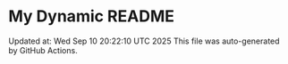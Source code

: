 # My Dynamic README
Updated at: Wed Sep 10 20:22:10 UTC 2025
This file was auto-generated by GitHub Actions.

